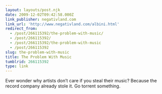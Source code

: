 ```yaml
---
layout: layouts/post.njk
date: 2009-12-02T09:42:58.000Z
link_publisher: negativland.com
link_url: 'http://www.negativland.com/albini.html'
redirect_from:
  - /post/266115392/the-problem-with-music/
  - /post/266115392/
  - /post/266115392/the-problem-with-music
  - /post/266115392
slug: the-problem-with-music
title: The Problem With Music
tumblrid: 266115392
type: link
---
```

<p>Ever wonder why artists don&rsquo;t care if you steal their music? Because the record company already stole it. Go torrent something.</p>
